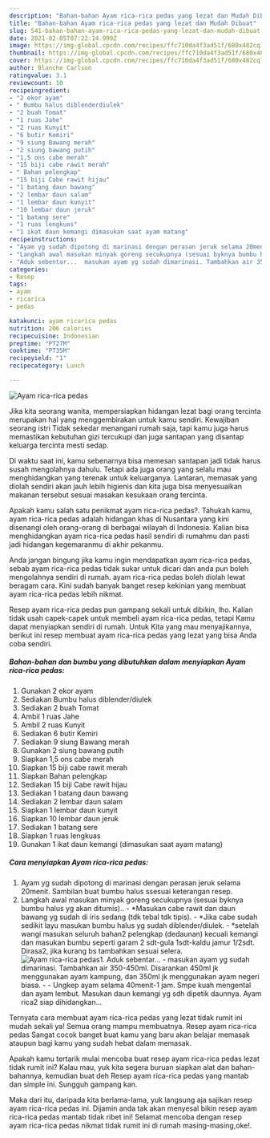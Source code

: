 ```yaml
---
description: "Bahan-bahan Ayam rica-rica pedas yang lezat dan Mudah Dibuat"
title: "Bahan-bahan Ayam rica-rica pedas yang lezat dan Mudah Dibuat"
slug: 541-bahan-bahan-ayam-rica-rica-pedas-yang-lezat-dan-mudah-dibuat
date: 2021-02-05T07:22:14.999Z
image: https://img-global.cpcdn.com/recipes/ffc710da4f3ad51f/680x482cq70/ayam-rica-rica-pedas-foto-resep-utama.jpg
thumbnail: https://img-global.cpcdn.com/recipes/ffc710da4f3ad51f/680x482cq70/ayam-rica-rica-pedas-foto-resep-utama.jpg
cover: https://img-global.cpcdn.com/recipes/ffc710da4f3ad51f/680x482cq70/ayam-rica-rica-pedas-foto-resep-utama.jpg
author: Blanche Carlson
ratingvalue: 3.1
reviewcount: 10
recipeingredient:
- "2 ekor ayam"
- " Bumbu halus diblenderdiulek"
- "2 buah Tomat"
- "1 ruas Jahe"
- "2 ruas Kunyit"
- "6 butir Kemiri"
- "9 siung Bawang merah"
- "2 siung bawang putih"
- "1,5 ons cabe merah"
- "15 biji cabe rawit merah"
- " Bahan pelengkap"
- "15 biji Cabe rawit hijau"
- "1 batang daun bawang"
- "2 lembar daun salam"
- "1 lembar daun kunyit"
- "10 lembar daun jeruk"
- "1 batang sere"
- "1 ruas lengkuas"
- "1 ikat daun kemangi dimasukan saat ayam matang"
recipeinstructions:
- "Ayam yg sudah dipotong di marinasi dengan perasan jeruk selama 20menit. Sambilan buat bumbu halus ssesuai keterangan resep."
- "Langkah awal masukan minyak goreng secukupnya (sesuai byknya bumbu halus yg akan ditumis).. *Masukan cabe rawit dan daun bawang yg sudah di iris sedang (tdk tebal tdk tipis).  *Jika cabe sudah sedikit layu masukan bumbu halus yg sudah diblender/diulek. *setelah wangi masukan seluruh bahan2 pelengkap (dedaunan) kecuali kemangi dan masukan bumbu seperti garam 2 sdt-gula 1sdt-kaldu jamur 1/2sdt. Dirasa2, jika kurang bs tambahkan sesuai selera."
- "Aduk sebentar...  masukan ayam yg sudah dimarinasi. Tambahkan air 350-450ml. Disarankan 450ml jk menggunakan ayam kampung, dan 350ml jk menggunakan ayam negeri biasa.   Ungkep ayam selama 40menit-1 jam. Smpe kuah mengental dan ayam lembut. Masukan daun kemangi yg sdh dipetik daunnya. Ayam rica2 siap dihidangkan..."
categories:
- Resep
tags:
- ayam
- ricarica
- pedas

katakunci: ayam ricarica pedas 
nutrition: 206 calories
recipecuisine: Indonesian
preptime: "PT27M"
cooktime: "PT35M"
recipeyield: "1"
recipecategory: Lunch

---
```



![Ayam rica-rica pedas](https://img-global.cpcdn.com/recipes/ffc710da4f3ad51f/680x482cq70/ayam-rica-rica-pedas-foto-resep-utama.jpg)

Jika kita seorang wanita, mempersiapkan hidangan lezat bagi orang tercinta merupakan hal yang menggembirakan untuk kamu sendiri. Kewajiban seorang istri Tidak sekedar menangani rumah saja, tapi kamu juga harus memastikan kebutuhan gizi tercukupi dan juga santapan yang disantap keluarga tercinta mesti sedap.

Di waktu  saat ini, kamu sebenarnya bisa memesan santapan jadi tidak harus susah mengolahnya dahulu. Tetapi ada juga orang yang selalu mau menghidangkan yang terenak untuk keluarganya. Lantaran, memasak yang diolah sendiri akan jauh lebih higienis dan kita juga bisa menyesuaikan makanan tersebut sesuai masakan kesukaan orang tercinta. 



Apakah kamu salah satu penikmat ayam rica-rica pedas?. Tahukah kamu, ayam rica-rica pedas adalah hidangan khas di Nusantara yang kini disenangi oleh orang-orang di berbagai wilayah di Indonesia. Kalian bisa menghidangkan ayam rica-rica pedas hasil sendiri di rumahmu dan pasti jadi hidangan kegemaranmu di akhir pekanmu.

Anda jangan bingung jika kamu ingin mendapatkan ayam rica-rica pedas, sebab ayam rica-rica pedas tidak sukar untuk dicari dan anda pun boleh mengolahnya sendiri di rumah. ayam rica-rica pedas boleh diolah lewat beragam cara. Kini sudah banyak banget resep kekinian yang membuat ayam rica-rica pedas lebih nikmat.

Resep ayam rica-rica pedas pun gampang sekali untuk dibikin, lho. Kalian tidak usah capek-capek untuk membeli ayam rica-rica pedas, tetapi Kamu dapat menyiapkan sendiri di rumah. Untuk Kita yang mau menyajikannya, berikut ini resep membuat ayam rica-rica pedas yang lezat yang bisa Anda coba sendiri.

<!--inarticleads1-->

##### Bahan-bahan dan bumbu yang dibutuhkan dalam menyiapkan Ayam rica-rica pedas:

1. Gunakan 2 ekor ayam
1. Sediakan  Bumbu halus diblender/diulek
1. Sediakan 2 buah Tomat
1. Ambil 1 ruas Jahe
1. Ambil 2 ruas Kunyit
1. Sediakan 6 butir Kemiri
1. Sediakan 9 siung Bawang merah
1. Gunakan 2 siung bawang putih
1. Siapkan 1,5 ons cabe merah
1. Siapkan 15 biji cabe rawit merah
1. Siapkan  Bahan pelengkap
1. Sediakan 15 biji Cabe rawit hijau
1. Sediakan 1 batang daun bawang
1. Sediakan 2 lembar daun salam
1. Siapkan 1 lembar daun kunyit
1. Siapkan 10 lembar daun jeruk
1. Sediakan 1 batang sere
1. Siapkan 1 ruas lengkuas
1. Gunakan 1 ikat daun kemangi (dimasukan saat ayam matang)




<!--inarticleads2-->

##### Cara menyiapkan Ayam rica-rica pedas:

1. Ayam yg sudah dipotong di marinasi dengan perasan jeruk selama 20menit. Sambilan buat bumbu halus ssesuai keterangan resep.
1. Langkah awal masukan minyak goreng secukupnya (sesuai byknya bumbu halus yg akan ditumis).. - *Masukan cabe rawit dan daun bawang yg sudah di iris sedang (tdk tebal tdk tipis).  - *Jika cabe sudah sedikit layu masukan bumbu halus yg sudah diblender/diulek. - *setelah wangi masukan seluruh bahan2 pelengkap (dedaunan) kecuali kemangi dan masukan bumbu seperti garam 2 sdt-gula 1sdt-kaldu jamur 1/2sdt. Dirasa2, jika kurang bs tambahkan sesuai selera.
<img src="//assets-global.cpcdn.com/assets/icons/button_play-2c75c40dde080a61004c1f40b05d8f140eaff45d7e9e6481dc71c63d2e7c4909.png" alt="Ayam rica-rica pedas">1. Aduk sebentar...  - masukan ayam yg sudah dimarinasi. Tambahkan air 350-450ml. Disarankan 450ml jk menggunakan ayam kampung, dan 350ml jk menggunakan ayam negeri biasa.  -  - Ungkep ayam selama 40menit-1 jam. Smpe kuah mengental dan ayam lembut. Masukan daun kemangi yg sdh dipetik daunnya. Ayam rica2 siap dihidangkan...




Ternyata cara membuat ayam rica-rica pedas yang lezat tidak rumit ini mudah sekali ya! Semua orang mampu membuatnya. Resep ayam rica-rica pedas Sangat cocok banget buat kamu yang baru akan belajar memasak ataupun bagi kamu yang sudah hebat dalam memasak.

Apakah kamu tertarik mulai mencoba buat resep ayam rica-rica pedas lezat tidak rumit ini? Kalau mau, yuk kita segera buruan siapkan alat dan bahan-bahannya, kemudian buat deh Resep ayam rica-rica pedas yang mantab dan simple ini. Sungguh gampang kan. 

Maka dari itu, daripada kita berlama-lama, yuk langsung aja sajikan resep ayam rica-rica pedas ini. Dijamin anda tak akan menyesal bikin resep ayam rica-rica pedas mantab tidak ribet ini! Selamat mencoba dengan resep ayam rica-rica pedas nikmat tidak rumit ini di rumah masing-masing,oke!.

